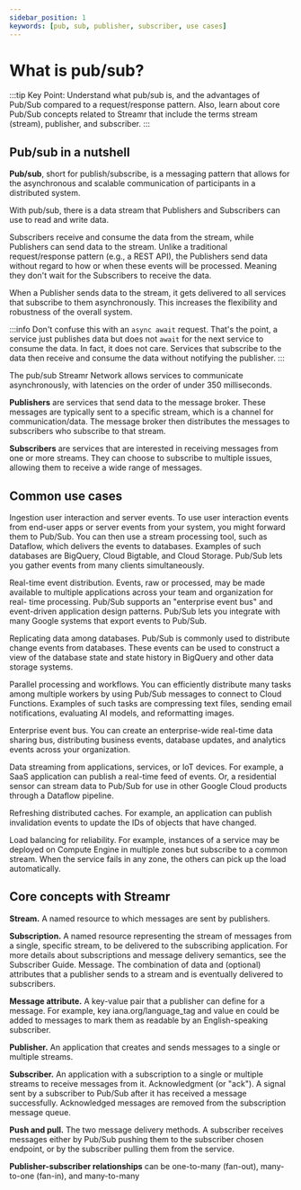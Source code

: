 ```yaml
---
sidebar_position: 1
keywords: [pub, sub, publisher, subscriber, use cases]
---
```


# What is pub/sub?

:::tip Key Point:
Understand what pub/sub is, and the advantages of Pub/Sub compared to a request/response pattern. Also, learn about core Pub/Sub concepts related to Streamr that include the terms stream (stream), publisher, and subscriber.
:::

## Pub/sub in a nutshell

**Pub/sub**, short for publish/subscribe, is a messaging pattern that allows for the asynchronous and scalable communication of participants in a distributed system.

With pub/sub, there is a data stream that Publishers and Subscribers can use to read and write data.

Subscribers receive and consume the data from the stream, while Publishers can send data to the stream. Unlike a traditional request/response pattern (e.g., a REST API), the Publishers send data without regard to how or when these events will be processed. Meaning they don't wait for the Subscribers to receive the data.

When a Publisher sends data to the stream, it gets delivered to all services that subscribe to them asynchronously. This increases the flexibility and robustness of the overall system.

:::info
Don't confuse this with an `async await` request. That's the point, a service just publishes data but does not `await` for the next service to consume the data. In fact, it does not care. Services that subscribe to the data then receive and consume the data without notifying the publisher.
:::

The pub/sub Streamr Network allows services to communicate asynchronously, with latencies on the order of under 350 milliseconds.

**Publishers** are services that send data to the message broker. These messages are typically sent to a specific stream, which is a channel for communication/data. The message broker then distributes the messages to subscribers who subscribe to that stream.

**Subscribers** are services that are interested in receiving messages from one or more streams. They can choose to subscribe to multiple issues, allowing them to receive a wide range of messages.

## Common use cases

Ingestion user interaction and server events. To use user interaction events from end-user apps or server events from your system, you might forward them to Pub/Sub. You can then use a stream processing tool, such as Dataflow, which delivers the events to databases. Examples of such databases are BigQuery, Cloud Bigtable, and Cloud Storage. Pub/Sub lets you gather events from many clients simultaneously.

Real-time event distribution. Events, raw or processed, may be made available to multiple applications across your team and organization for real- time processing. Pub/Sub supports an "enterprise event bus" and event-driven application design patterns. Pub/Sub lets you integrate with many Google systems that export events to Pub/Sub.

Replicating data among databases. Pub/Sub is commonly used to distribute change events from databases. These events can be used to construct a view of the database state and state history in BigQuery and other data storage systems.

Parallel processing and workflows. You can efficiently distribute many tasks among multiple workers by using Pub/Sub messages to connect to Cloud Functions. Examples of such tasks are compressing text files, sending email notifications, evaluating AI models, and reformatting images.

Enterprise event bus. You can create an enterprise-wide real-time data sharing bus, distributing business events, database updates, and analytics events across your organization.

Data streaming from applications, services, or IoT devices. For example, a SaaS application can publish a real-time feed of events. Or, a residential sensor can stream data to Pub/Sub for use in other Google Cloud products through a Dataflow pipeline.

Refreshing distributed caches. For example, an application can publish invalidation events to update the IDs of objects that have changed.

Load balancing for reliability. For example, instances of a service may be deployed on Compute Engine in multiple zones but subscribe to a common stream. When the service fails in any zone, the others can pick up the load automatically.

## Core concepts with Streamr

**Stream.** A named resource to which messages are sent by publishers.

**Subscription.** A named resource representing the stream of messages from a single, specific stream, to be delivered to the subscribing application. For more details about subscriptions and message delivery semantics, see the Subscriber Guide.
Message. The combination of data and (optional) attributes that a publisher sends to a stream and is eventually delivered to subscribers.

**Message attribute.** A key-value pair that a publisher can define for a message. For example, key iana.org/language_tag and value en could be added to messages to mark them as readable by an English-speaking subscriber.

**Publisher.** An application that creates and sends messages to a single or multiple streams.

**Subscriber.** An application with a subscription to a single or multiple streams to receive messages from it.
Acknowledgment (or "ack"). A signal sent by a subscriber to Pub/Sub after it has received a message successfully. Acknowledged messages are removed from the subscription message queue.

**Push and pull.** The two message delivery methods. A subscriber receives messages either by Pub/Sub pushing them to the subscriber chosen endpoint, or by the subscriber pulling them from the service.

**Publisher-subscriber relationships** can be one-to-many (fan-out), many-to-one (fan-in), and many-to-many
